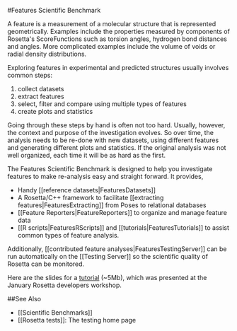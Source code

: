 #Features Scientific Benchmark

A feature is a measurement of a molecular structure that is represented geometrically. Examples include the properties measured by components of Rosetta's ScoreFunctions such as torsion angles, hydrogen bond distances and angles. More complicated examples include the volume of voids or radial density distributions.

Exploring features in experimental and predicted structures usually involves common steps:

1.  collect datasets
2.  extract features
3.  select, filter and compare using multiple types of features
4.  create plots and statistics

Going through these steps by hand is often not too hard. Usually, however, the context and purpose of the investigation evolves. So over time, the analysis needs to be re-done with new datasets, using different features and generating different plots and statistics. If the original analysis was not well organized, each time it will be as hard as the first.

The Features Scientific Benchmark is designed to help you investigate features to make re-analysis easy and straight forward. It provides,

-   Handy [[reference datasets|FeaturesDatasets]]
-   A Rosetta/C++ framework to facilitate [[extracting features|FeaturesExtracting]] from Poses to relational databases
-   [[Feature Reporters|FeatureReporters]] to organize and manage feature data
-   [[R scripts|FeaturesRScripts]] and [[tutorials|FeaturesTutorials]] to assist common types of feature analysis.

Additionally, [[contributed feature analyses|FeaturesTestingServer]] can be run automatically on the [[Testing Server]] so the scientific quality of Rosetta can be monitored.

 Here are the slides for a [tutorial](http://garin.med.unc.edu/~momeara/features_tutorial.pdf) (\~5Mb), which was presented at the January Rosetta developers workshop.


##See Also

* [[Scientific Benchmarks]]
* [[Rosetta tests]]: The testing home page